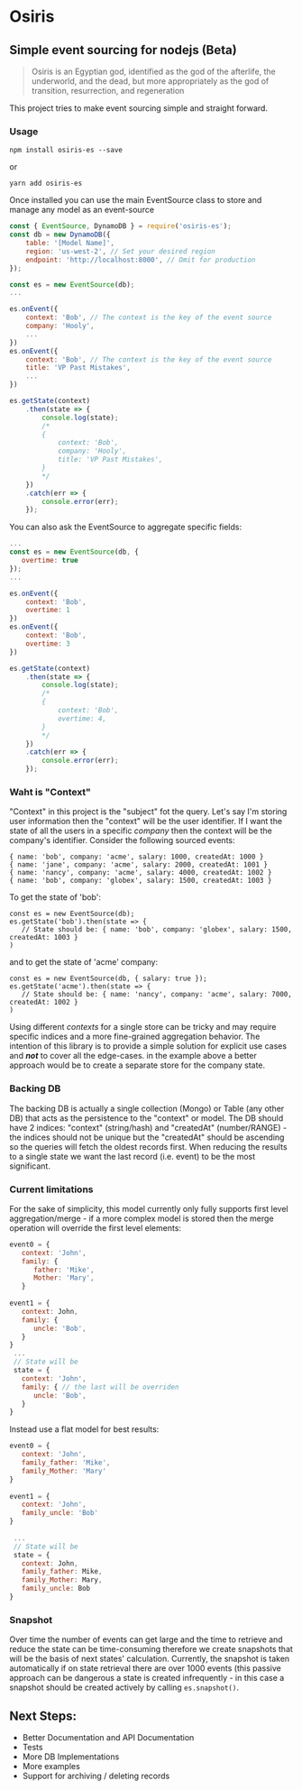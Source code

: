 # Osiris
## Simple event sourcing for nodejs (Beta)
> Osiris is an Egyptian god, identified as the god of the afterlife, the underworld, and the dead, 
> but more appropriately as the god of transition, resurrection, and regeneration
   
This project tries to make event sourcing simple and straight forward.

### Usage

```
npm install osiris-es --save
``` 
or
```
yarn add osiris-es
```

Once installed you can use the main EventSource class to store and manage any model as an event-source

```javascript
const { EventSource, DynamoDB } = require('osiris-es');
const db = new DynamoDB({
    table: '[Model Name]', 
    region: 'us-west-2', // Set your desired region
    endpoint: 'http://localhost:8000', // Omit for production 
});

const es = new EventSource(db);
...

es.onEvent({
    context: 'Bob', // The context is the key of the event source
    company: 'Hooly',
    ... 
})
es.onEvent({
    context: 'Bob', // The context is the key of the event source
    title: 'VP Past Mistakes',
    ... 
})

es.getState(context)
    .then(state => {
        console.log(state); 
        /*
        {
            context: 'Bob',
            company: 'Hooly',
            title: 'VP Past Mistakes',
        }
        */
    })
    .catch(err => {
        console.error(err);
    });

```

You can also ask the EventSource to aggregate specific fields:

```javascript
...
const es = new EventSource(db, {
   overtime: true
});
...

es.onEvent({
    context: 'Bob',
    overtime: 1
})
es.onEvent({
    context: 'Bob',
    overtime: 3
})

es.getState(context)
    .then(state => {
        console.log(state); 
        /*
        {
            context: 'Bob',
            overtime: 4,
        }
        */
    })
    .catch(err => {
        console.error(err);
    });

```
### Waht is "Context"
"Context" in this project is the "subject" fot the query. Let's say I'm storing user information then the "context" will be the user identifier. If I want the state of all the users in a specific *company* then the context will be the company's identifier.
Consider the following sourced events:
```
{ name: 'bob', company: 'acme', salary: 1000, createdAt: 1000 }
{ name: 'jane', company: 'acme', salary: 2000, createdAt: 1001 }
{ name: 'nancy', company: 'acme', salary: 4000, createdAt: 1002 }
{ name: 'bob', company: 'globex', salary: 1500, createdAt: 1003 }
```
To get the state of 'bob': 
```
const es = new EventSource(db);
es.getState('bob').then(state => {
   // State should be: { name: 'bob', company: 'globex', salary: 1500, createdAt: 1003 }
)
```
and to get the state of 'acme' company:
```
const es = new EventSource(db, { salary: true });
es.getState('acme').then(state => {
   // State should be: { name: 'nancy', company: 'acme', salary: 7000, createdAt: 1002 }
)

```
Using different *contexts* for a single store can be tricky and may require specific indices and a more fine-grained aggregation
behavior.
The intention of this library is to provide a simple solution for explicit use cases and ***not*** to cover all the edge-cases. in the example above a better approach would be to create a separate store for the company state.

### Backing DB
The backing DB is actually a single collection (Mongo) or Table (any other DB) that acts as the persistence to the "context" or model.
The DB should have 2 indices: "context" (string/hash) and "createdAt" (number/RANGE) - the indices should not be unique but the "createdAt" should be ascending so the queries will fetch the oldest records first. When reducing the results to a single state we want the last record (i.e. event) to be the most significant.

### Current limitations
For the sake of simplicity, this model currently only fully supports first level aggregation/merge - if a more complex model is stored then the merge operation will override the first level elements:

```javascript
event0 = {
   context: 'John',
   family: {
      father: 'Mike',
      Mother: 'Mary',
   }
   
event1 = {
   context: John,
   family: {
      uncle: 'Bob',
   }
}   
 ...
 // State will be
 state = {
   context: 'John',
   family: { // the last will be overriden
      uncle: 'Bob',
   }
}
```

Instead use a flat model for best results:

```javascript
event0 = {
   context: 'John',
   family_father: 'Mike',
   family_Mother: 'Mary'
}
   
event1 = {
   context: 'John',
   family_uncle: 'Bob'
}
   
 ...
 // State will be
 state = {
   context: John,
   family_father: Mike,
   family_Mother: Mary,
   family_uncle: Bob
}
```

### Snapshot
Over time the number of events can get large and the time to retrieve and reduce the state can be time-consuming therefore we create snapshots that will be the basis of next states' calculation. Currently, the snapshot is taken automatically if on state retrieval there are over 1000 events (this passive approach can be dangerous a state is created infrequently - in this case a snapshot should be created actively by calling `es.snapshot()`.

## Next Steps:
- Better Documentation and API Documentation
- Tests
- More DB Implementations
- More examples
- Support for archiving / deleting records
